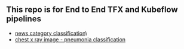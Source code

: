 ## This repo is for End to End TFX and Kubeflow pipelines

* [news category classification](https://github.com/akshaykoul-bit/tfx-kubeflow/tree/newscat)\
* [chest x ray image - pneumonia classification](https://github.com/akshaykoul-bit/tfx-kubeflow/tree/chestxray)
